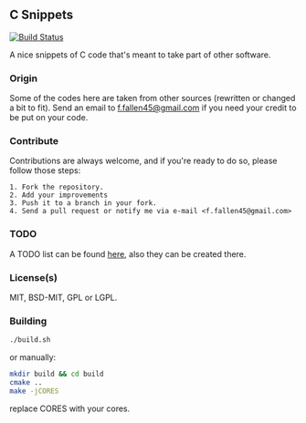 ## C Snippets

[![Build Status](https://secure.travis-ci.org/otfallen/csnippets.png?branch=master)](http://travis-ci.org/otfallen/csnippets)

A nice snippets of C code that's meant to take part of other software.

### Origin

Some of the codes here are taken from other sources (rewritten or changed a bit to fit).
Send an email to <f.fallen45@gmail.com>  if you need your credit to be put on your code.

### Contribute

Contributions are always welcome, and if you're ready to do so, please follow those steps:

    1. Fork the repository.
    2. Add your improvements
    3. Push it to a branch in your fork.
    4. Send a pull request or notify me via e-mail <f.fallen45@gmail.com>

### TODO

A TODO list can be found [here](https://github.com/allanference/csnippets/issues), also they can be created there.

### License(s)

MIT, BSD-MIT, GPL or LGPL.

### Building

```sh
./build.sh
```
or manually:
```sh
mkdir build && cd build
cmake ..
make -jCORES
```
replace CORES with your cores.

